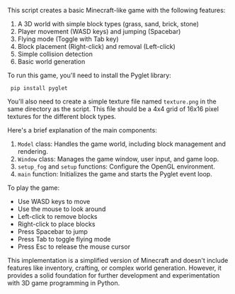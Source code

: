 This script creates a basic Minecraft-like game with the following features:

1. A 3D world with simple block types (grass, sand, brick, stone)
2. Player movement (WASD keys) and jumping (Spacebar)
3. Flying mode (Toggle with Tab key)
4. Block placement (Right-click) and removal (Left-click)
5. Simple collision detection
6. Basic world generation

To run this game, you'll need to install the Pyglet library:
```plaintext
 pip install pyglet
```
You'll also need to create a simple texture file named `texture.png`
in the same directory as the script. This file should be a 4x4 grid of 16x16 pixel textures for the different block types.

Here's a brief explanation of the main components:
1. `Model` class: Handles the game world, including block management and rendering.
2. `Window` class: Manages the game window, user input, and game loop.
3. `setup_fog` and `setup` functions: Configure the OpenGL environment.
4. `main` function: Initializes the game and starts the Pyglet event loop.

To play the game:

- Use WASD keys to move
- Use the mouse to look around
- Left-click to remove blocks
- Right-click to place blocks
- Press Spacebar to jump
- Press Tab to toggle flying mode
- Press Esc to release the mouse cursor

This implementation is a simplified version of Minecraft and doesn't include features like inventory, crafting, or complex world generation. However, it provides a solid foundation for further development and experimentation with 3D game programming in Python.
